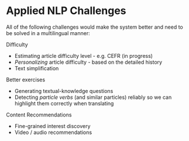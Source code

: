 # Applied NLP Challenges

All of the following challenges would make the system better and need to be solved in a multilingual manner: 

Difficulty 
- Estimating article difficulty level - e.g. CEFR (in progress)
- *Personalizing* article difficulty - based on the detailed history
- Text simplification

Better exercises
- Generating textual-knowledge questions 
- Detecting *particle verbs* (and similar particles) reliably so we can highlight them correctly when translating


Content Recommendations
- Fine-grained interest discovery
- Video / audio recommendations




